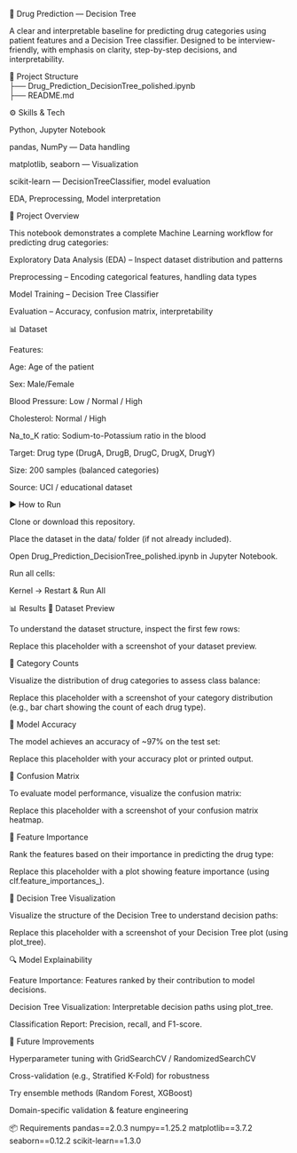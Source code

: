 💊 Drug Prediction — Decision Tree

A clear and interpretable baseline for predicting drug categories using patient features and a Decision Tree classifier. Designed to be interview-friendly, with emphasis on clarity, step-by-step decisions, and interpretability.

📂 Project Structure<br>
├── Drug_Prediction_DecisionTree_polished.ipynb  <br>
├── README.md                                   

⚙️ Skills & Tech

Python, Jupyter Notebook

pandas, NumPy — Data handling

matplotlib, seaborn — Visualization

scikit-learn — DecisionTreeClassifier, model evaluation

EDA, Preprocessing, Model interpretation

📝 Project Overview

This notebook demonstrates a complete Machine Learning workflow for predicting drug categories:

Exploratory Data Analysis (EDA) – Inspect dataset distribution and patterns

Preprocessing – Encoding categorical features, handling data types

Model Training – Decision Tree Classifier

Evaluation – Accuracy, confusion matrix, interpretability

📊 Dataset

Features:

Age: Age of the patient

Sex: Male/Female

Blood Pressure: Low / Normal / High

Cholesterol: Normal / High

Na_to_K ratio: Sodium-to-Potassium ratio in the blood

Target: Drug type (DrugA, DrugB, DrugC, DrugX, DrugY)

Size: 200 samples (balanced categories)

Source: UCI / educational dataset

▶️ How to Run

Clone or download this repository.

Place the dataset in the data/ folder (if not already included).

Open Drug_Prediction_DecisionTree_polished.ipynb in Jupyter Notebook.

Run all cells:

Kernel → Restart & Run All

📊 Results
🔹 Dataset Preview

To understand the dataset structure, inspect the first few rows:


Replace this placeholder with a screenshot of your dataset preview.

🔹 Category Counts

Visualize the distribution of drug categories to assess class balance:


Replace this placeholder with a screenshot of your category distribution (e.g., bar chart showing the count of each drug type).

🔹 Model Accuracy

The model achieves an accuracy of ~97% on the test set:


Replace this placeholder with your accuracy plot or printed output.

🔹 Confusion Matrix

To evaluate model performance, visualize the confusion matrix:


Replace this placeholder with a screenshot of your confusion matrix heatmap.

🔹 Feature Importance

Rank the features based on their importance in predicting the drug type:


Replace this placeholder with a plot showing feature importance (using clf.feature_importances_).

🔹 Decision Tree Visualization

Visualize the structure of the Decision Tree to understand decision paths:


Replace this placeholder with a screenshot of your Decision Tree plot (using plot_tree).

🔍 Model Explainability

Feature Importance: Features ranked by their contribution to model decisions.

Decision Tree Visualization: Interpretable decision paths using plot_tree.

Classification Report: Precision, recall, and F1-score.

🚀 Future Improvements

Hyperparameter tuning with GridSearchCV / RandomizedSearchCV

Cross-validation (e.g., Stratified K-Fold) for robustness

Try ensemble methods (Random Forest, XGBoost)

Domain-specific validation & feature engineering

📦 Requirements
pandas==2.0.3
numpy==1.25.2
matplotlib==3.7.2
seaborn==0.12.2
scikit-learn==1.3.0
